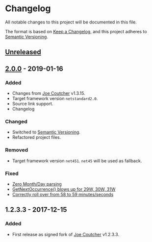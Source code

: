 # Changelog
All notable changes to this project will be documented in this file.

The format is based on [Keep a Changelog](https://keepachangelog.com/en/1.0.0/),
and this project adheres to [Semantic Versioning](https://semver.org/spec/v2.0.0.html).

## [Unreleased]

## [2.0.0] - 2019-01-16
### Added
- Changes from [Joe Coutcher](https://github.com/jcoutch/NCrontab-Advanced) v1.3.15.
- Target framework version `netstandard2.0`.
- Source link support.
- Changelog

### Changed
- Switched to [Semantic Versioning](https://semver.org/spec/v2.0.0.html).
- Refactored project files.

### Removed
- Target framework version `net451`. `net45` will be used as fallback.

### Fixed
- [Zero Month/Day parsing](https://github.com/jcoutch/NCrontab-Advanced#11)
- [GetNextOccurrence() blows up for 29W, 30W, 31W](https://github.com/jcoutch/NCrontab-Advanced#12)
- [Correctly roll over from 58 to 59 minutes/seconds](https://github.com/jcoutch/NCrontab-Advanced#14)

## 1.2.3.3 - 2017-12-15
### Added
- First release as signed fork of [Joe Coutcher](https://github.com/jcoutch/NCrontab-Advanced) v1.2.3.3.


[Unreleased]: https://github.com/visualon/NCrontab-Advanced/compare/v2.0.0...HEAD
[2.0.0]: https://github.com/visualon/NCrontab-Advanced/compare/v1.2.3.3...v2.0.0
